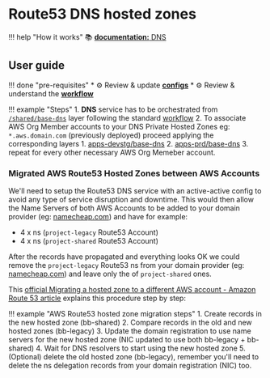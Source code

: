 # Route53 DNS hosted zones

!!! help "How it works"
    :books: [**documentation:** DNS](../../how-it-works/network/dns.md)
    
## User guide

!!! done "pre-requisites"
    * :gear: Review & update [**configs**](../../user-guide/base-configuration/repo-le-tf-infra-aws.md) 
    * :gear: Review & understand the [**workflow**](../../user-guide/base-workflow/repo-le-tf-infra-aws.md) 


!!! example "Steps"
    1. **DNS** service has to be orchestrated from 
    [`/shared/base-dns`](https://github.com/binbashar/le-tf-infra-aws/tree/master/shared/base-dns) layer 
    following the standard [workflow](../../user-guide/base-workflow/repo-le-tf-infra-aws.md)
    2. To associate AWS Org Member accounts to your DNS Private Hosted Zones eg: `*.aws.domain.com` 
    (previously deployed) proceed applying the corresponding layers
        1. [apps-devstg/base-dns](https://github.com/binbashar/le-tf-infra-aws/tree/master/apps-devstg/base-dns)
        2. [apps-prd/base-dns](https://github.com/binbashar/le-tf-infra-aws/tree/master/apps-prd/base-dns)
        3. repeat for every other necessary AWS Org Memeber account.
        
### Migrated AWS Route53 Hosted Zones between AWS Accounts 

We'll need to setup the Route53 DNS service with an active-active config to avoid any type of service disruption and 
downtime. This would then allow the Name Servers of both AWS Accounts to be added to your domain provider
(eg: [namecheap.com](https://www.namecheap.com/)) and have for example: 

* 4 x ns (`project-legacy` Route53 Account) 
* 4 x ns (`project-shared` Route53 Account) 

After the records have propagated and everything looks OK we could remove the `project-legacy` Route53 ns from your
domain provider (eg: [namecheap.com](https://www.namecheap.com/)) and leave only the of `project-shared` ones.

This [official Migrating a hosted zone to a different AWS account - Amazon Route 53 article](https://docs.aws.amazon.com/Route53/latest/DeveloperGuide/hosted-zones-migrating.html) 
explains this procedure step by step:

!!! example "AWS Route53 hosted zone migration steps" 
    1. Create records in the new hosted zone (bb-shared)
    2. Compare records in the old and new hosted zones (bb-legacy)
    3. Update the domain registration to use name servers for the new hosted zone (NIC updated to use both 
    bb-legacy + bb-shared)
    4. Wait for DNS resolvers to start using the new hosted zone
    5. (Optional) delete the old hosted zone (bb-legacy), remember you'll need to delete the ns delegation 
    records from your domain registration (NIC) too.
